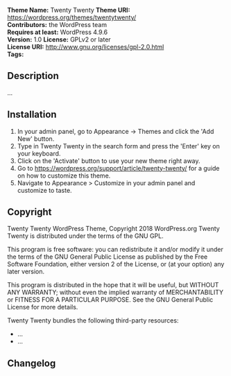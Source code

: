 **Theme Name:** Twenty Twenty
**Theme URI:** https://wordpress.org/themes/twentytwenty/  
**Contributors:** the WordPress team  
**Requires at least:** WordPress 4.9.6  
**Version:** 1.0
**License:** GPLv2 or later  
**License URI:** http://www.gnu.org/licenses/gpl-2.0.html  
**Tags:** 

## Description

...

## Installation

1. In your admin panel, go to Appearance -> Themes and click the 'Add New' button.
2. Type in Twenty Twenty in the search form and press the 'Enter' key on your keyboard.
3. Click on the 'Activate' button to use your new theme right away.
4. Go to https://wordpress.org/support/article/twenty-twenty/ for a guide on how to customize this theme.
5. Navigate to Appearance > Customize in your admin panel and customize to taste.

## Copyright

Twenty Twenty WordPress Theme, Copyright 2018 WordPress.org
Twenty Twenty is distributed under the terms of the GNU GPL.

This program is free software: you can redistribute it and/or modify
it under the terms of the GNU General Public License as published by
the Free Software Foundation, either version 2 of the License, or
(at your option) any later version.

This program is distributed in the hope that it will be useful,
but WITHOUT ANY WARRANTY; without even the implied warranty of
MERCHANTABILITY or FITNESS FOR A PARTICULAR PURPOSE. See the
GNU General Public License for more details.

Twenty Twenty bundles the following third-party resources:

- ...
- ...

## Changelog

